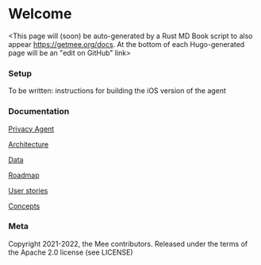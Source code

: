 # Welcome

<This page will (soon) be auto-generated by a Rust MD Book script to also appear https://getmee.org/docs. At the bottom of each Hugo-generated page will be an "edit on GitHub" link> 

### Setup

To be written: instructions for building the iOS version of the agent

### Documentation

[Privacy Agent](Privacy_agent.md) 

[Architecture](Architecture.md) 

[Data](Data.md) 

[Roadmap](Roadmap.md) 

[User stories](User_stories.md) 

[Concepts](Concepts.md) 

### Meta

Copyright 2021-2022, the Mee contributors. Released under the terms of the Apache 2.0 license (see LICENSE)


